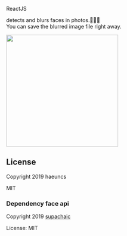 ReactJS

detects and blurs faces in photos.🧏🏻‍♀️<br/>
You can save the blurred image file right away.


 <img src="./ReadmeImages/blured.png" width="300">


## License

Copyright 2019 haeuncs

MIT

### Dependency face api
Copyright 2019 [supachaic](https://github.com/supachaic)

License: MIT

